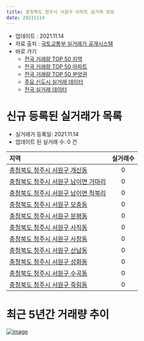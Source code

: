 ```yaml
---
title: 충청북도 청주시 서원구 아파트 실거래 정보
date: 20211114
---
```


* 업데이트 : 2021.11.14
* 자료 출처 : [국토교통부 실거래가 공개시스템](http://rt.molit.go.kr)
* 바로 가기
    * [전국 거래량 TOP 50 지역](https://apt-info.github.io/apt-trade-info/tr)
    * [전국 거래량 TOP 50 아파트](https://apt-info.github.io/apt-trade-info/ta)
    * [전국 거래량 TOP 50 분양권](https://apt-info.github.io/apt-trade-info/tb)
    * [주요 신도시 실거래 데이터](https://apt-info.github.io/apt-trade-info/newtown)
    * [전국 실거래 데이터](https://apt-info.github.io/apt-trade-info/all)



<script async src="https://pagead2.googlesyndication.com/pagead/js/adsbygoogle.js"></script>
<!-- 기본광고 -->
<ins class="adsbygoogle"
     style="display:block"
     data-ad-client="ca-pub-1142216861245946"
     data-ad-slot="4805727019"
     data-ad-format="auto"
     data-full-width-responsive="true"></ins>
<script>
     (adsbygoogle = window.adsbygoogle || []).push({});
</script>


# 신규 등록된 실거래가 목록

* 실거래가 등록일: 2021.11.14
* 업데이트 된 실거래 수: 0 건


|지역|실거래수|
|:---|:---:|
|[충청북도 청주시 서원구 개신동](https://apt-info.github.io/apt-trade-info/r1511)|0|
|[충청북도 청주시 서원구 남이면 가마리](https://apt-info.github.io/apt-trade-info/r3437)|0|
|[충청북도 청주시 서원구 남이면 척북리](https://apt-info.github.io/apt-trade-info/r3087)|0|
|[충청북도 청주시 서원구 모충동](https://apt-info.github.io/apt-trade-info/r1508)|0|
|[충청북도 청주시 서원구 분평동](https://apt-info.github.io/apt-trade-info/r1509)|0|
|[충청북도 청주시 서원구 사직동](https://apt-info.github.io/apt-trade-info/r1506)|0|
|[충청북도 청주시 서원구 사창동](https://apt-info.github.io/apt-trade-info/r1507)|0|
|[충청북도 청주시 서원구 산남동](https://apt-info.github.io/apt-trade-info/r2909)|0|
|[충청북도 청주시 서원구 성화동](https://apt-info.github.io/apt-trade-info/r3017)|0|
|[충청북도 청주시 서원구 수곡동](https://apt-info.github.io/apt-trade-info/r1510)|0|
|[충청북도 청주시 서원구 죽림동](https://apt-info.github.io/apt-trade-info/r3086)|0|



<script async src="https://pagead2.googlesyndication.com/pagead/js/adsbygoogle.js"></script>
<!-- 기본광고 -->
<ins class="adsbygoogle"
     style="display:block"
     data-ad-client="ca-pub-1142216861245946"
     data-ad-slot="4805727019"
     data-ad-format="auto"
     data-full-width-responsive="true"></ins>
<script>
     (adsbygoogle = window.adsbygoogle || []).push({});
</script>


# 최근 5년간 거래량 추이


<div style="width:100%;">
    <canvas id="deal_progress" height="200"></canvas>
</div>

<script>
new Chart(document.getElementById("deal_progress"), {
    type: 'line',
    data: {
        labels: ['16.01','16.02','16.03','16.04','16.05','16.06','16.07','16.08','16.09','16.10','16.11','16.12','17.01','17.02','17.03','17.04','17.05','17.06','17.07','17.08','17.09','17.10','17.11','17.12','18.01','18.02','18.03','18.04','18.05','18.06','18.07','18.08','18.09','18.10','18.11','18.12','19.01','19.02','19.03','19.04','19.05','19.06','19.07','19.08','19.09','19.10','19.11','19.12','20.01','20.02','20.03','20.04','20.05','20.06','20.07','20.08','20.09','20.10','20.11','20.12','21.01','21.02','21.03','21.04','21.05','21.06','21.07','21.08','21.09','21.10','21.11'],
        datasets: [{
            label: '매매/분양권',
            data: [267,213,256,201,230,221,199,200,166,249,229,201,201,227,239,160,234,238,243,220,212,182,193,145,165,157,227,180,285,156,160,135,152,174,138,120,181,176,173,159,136,181,225,174,212,257,253,384,283,321,280,423,824,634,263,221,204,301,519,606,438,450,618,571,737,486,450,457,448,370,52],
            borderColor: "rgba(66, 133, 243, 1)",
            backgroundColor: "rgba(66, 133, 243, 0.05)",
            borderWidth: 1,
            pointRadius: 0,
            fill: false,
            lineTension: 0
        },{
            label: '전/월세',
            data: [214,183,196,180,152,187,145,151,127,156,180,255,278,253,228,177,171,191,215,177,176,133,159,151,197,194,225,174,201,188,183,170,143,206,180,225,234,258,235,199,195,146,173,177,170,186,166,218,217,301,216,166,219,233,192,188,164,161,195,235,284,257,261,259,310,368,331,220,211,225,48],
            borderColor: "rgba(255, 90, 0, 1)",
            backgroundColor: "rgba(255, 90, 0, 0.05)",
            borderWidth: 1,
            pointRadius: 0,
            fill: false,
            lineTension: 0
        },{
            label: '합계',
            data: [481,396,452,381,382,408,344,351,293,405,409,456,479,480,467,337,405,429,458,397,388,315,352,296,362,351,452,354,486,344,343,305,295,380,318,345,415,434,408,358,331,327,398,351,382,443,419,602,500,622,496,589,1043,867,455,409,368,462,714,841,722,707,879,830,1047,854,781,677,659,595,100],
            borderColor: "rgba(0, 0, 0, 1)",
            backgroundColor: "rgba(0, 0, 0, 0.03)",
            borderWidth: 0.1,
            pointRadius: 0,
            fill: true,
            lineTension: 0
        }
        ]
    },
    options: {
        responsive: true,
        title: {
            display: false
        },
        tooltips: {
            mode: 'index',
            intersect: false
        },
        hover: {
            mode: 'nearest',
            intersect: true
        },
        scales: {
            xAxes: [{
                display: true,
                scaleLabel: {
                    display: true,
                    labelString: '년/월'
                }
            }],
            yAxes: [{
                display: true,
                ticks: {
                    suggestedMin: 0,
                },
                scaleLabel: {
                    display: true,
                    labelString: '실거래 수'
                }
            }]
        }
    }
});

</script>


[![image](https://apt-info.github.io/images/2020-01-03-apt-trade-info/1024x500.png)](https://play.google.com/store/apps/details?id=com.aptinfo.apttradeinfo)

